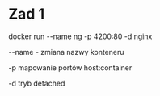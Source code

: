 # Zad 1

docker run --name ng -p 4200:80 -d nginx

--name - zmiana nazwy konteneru

-p mapowanie portów host:container

-d tryb detached

